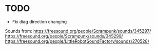 # TODO

* Fix diag direction changing

Sounds from:
https://freesound.org/people/Scrampunk/sounds/345297/
https://freesound.org/people/Scrampunk/sounds/345299/
https://freesound.org/people/LittleRobotSoundFactory/sounds/270528/